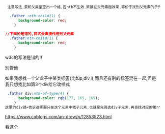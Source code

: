 ```css
 注意写法,要和父类型空出一个格,否nth不生效,直接在父元素起效果,等价于找到父元素的子元素(第n个),nth-child(n)就是指代的那个被选中元素

  .father :nth-child(1) {
      background-color: red;
    }

//下面的是错的,样式会直接作用到父元素
  .father:nth-child(1) {
      background-color: red;
    }
```



w3c的写法是错的!!

别管他



如果我想找一个父盒子中某类标签(比如p,div,i),而且还有别的标签混在一起,但是我只想找比如第3个div给它改样式

```css
 .father div:nth-of-type(4) {
      background-color: rgb(177, 165, 165);
    }
这里的div就=告诉选择器只在这个元素中找子元素,也就是先筛选div子元素,再查找对应的第n个
```

https://www.cnblogs.com/an-drew/p/12853523.html

看这个
